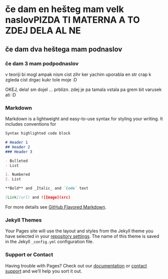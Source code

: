 # če dam en hešteg mam velk naslovPIZDA TI MATERNA A TO ZDEJ DELA AL NE
## če dam dva heštega mam podnaslov
### če dam 3 mam podpodnaslov

v teoriji bi mogl ampak nism cist zihr ker yachim uporabla en str crap k zgleda cist drgac kukr tole moje :D

OKEJ, dela! sm dojel ... prblizn.
zdej je pa tamala vstala pa grem bit varusek ati :D

### Markdown

Markdown is a lightweight and easy-to-use syntax for styling your writing. It includes conventions for

```markdown
Syntax highlighted code block

# Header 1
## Header 2
### Header 3

- Bulleted
- List

1. Numbered
2. List

**Bold** and _Italic_ and `Code` text

[Link](url) and ![Image](src)
```

For more details see [GitHub Flavored Markdown](https://guides.github.com/features/mastering-markdown/).

### Jekyll Themes

Your Pages site will use the layout and styles from the Jekyll theme you have selected in your [repository settings](https://github.com/kdortobere/jebemtimatervdrugogrerado/settings). The name of this theme is saved in the Jekyll `_config.yml` configuration file.

### Support or Contact

Having trouble with Pages? Check out our [documentation](https://docs.github.com/categories/github-pages-basics/) or [contact support](https://support.github.com/contact) and we’ll help you sort it out.
